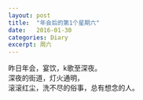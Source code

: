 ```yaml
---
layout: post
title:  "年会后的第1个星期六"
date:   2016-01-30
categories: Diary
excerpt: 周六
---
```

昨日年会，宴饮，k歌至深夜。
<br>
深夜的街道，灯火通明，<br>
滚滚红尘，洗不尽的俗事，总有想念的人。

